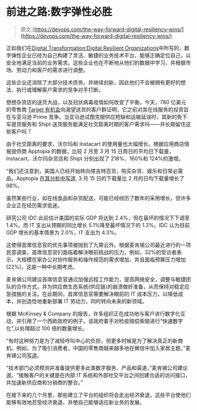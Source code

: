 # 前进之路:数字弹性必胜

> 原文:[https://devops.com/the-way-forward-digital-resiliency-wins/](https://devops.com/the-way-forward-digital-resiliency-wins/)

正如我们在[Digital Transformation:Digital Resilient Organizations](https://devops.com/digital-transformation-digitally-resilient-organizations/)中所写的，数字弹性企业已经为自己构建了灵活、敏捷的业务技术平台，能够正确定位自己，以安全地满足当前的业务需求。这些企业也在不断地从他们的数据中学习，并根据市场、劳动力和客户的需求进行调整。

这些企业还消除了大部分技术债务，并继续创新，因此他们不会被拥有更好的想法、执行或理解客户需求的竞争对手打断。

想想杂货店的送货大战，以及冠状病毒疫情如何改变了平衡。今天，780 亿美元的零售商 [Target 有机会](https://www.fool.com/investing/2020/03/16/targets-retail-innovations-could-shine-as-coronavi.aspx)向渴望送货的客户群证明，它之前对其在线服务的投资旨在与亚马逊 Prime 竞争。当亚马逊试图克服供应短缺和运输延误时，其新的免下车提货服务和 Shipt 送货服务能满足社交距离时期的客户需求吗——并长期留住这些客户吗？

由于社交距离的要求，沃尔玛和 Instacart 的使用量也大幅增长。根据应用商店情报提供商 Apptopia 的数据，比较 2 月至 3 月 15 日周日的平均日下载量，Instacart、沃尔玛杂货店和 Shipt 分别出现了 218%、160%和 124%的激增。

“我们还注意到，美国人已经开始转向塔吉特百货，购买杂货、娱乐和日常必需品。Apptopia [在其分析中写道](https://blog.apptopia.com/instacart-and-grocery-delivery-apps-set-consecutive-days-of-record-downloads), 3 月 15 日的下载量比 2 月的日均下载量增长了 98%。

虽然某些行业，如在线食品和杂货配送，可能已经经历了数年的采用增长，但许多企业正在经历需求低迷。

研究公司 IDC 此前估计美国的实际 GDP 将达到 2.4%，但在最坏的情况下下调至 1.4%。而 IT 支出从预期的同比增长 5.1%降至最坏情况下的 1.3%。IDC 认为目前 GDP 增长的基本情景为 2.0%，IT 支出为 4.3%。

这使得首席信息官的优先事项被抛到了九霄云外。根据麦肯锡公司最近进行的一项民意调查，首席信息官们面临着解决眼前挑战的压力。例如，32%的受访者表示，大规模在家办公对协作服务和操作规范的需求增加，并且面临预算压力增加(22%)，这是一种中长期考虑。

麦肯锡公司建议首席信息官通过加强远程工作能力，提高网络安全，调整与敏捷团队的合作方式，并为供应商生态系统(供应链)的崩溃做好准备，从而保持对稳定应急措施的关注。在此期间，首席信息官需要解决眼前的 IT 成本压力，以降低成本，并创造性地重新部署 IT 劳动力，同时转向未来的新领域。

根据 McKinsey & Company 的报告，许多组织正在成功地与客户进行数字化互动，并引用了一个西欧政府的例子，该政府着手对检疫赔偿索赔进行“快速数字化”,以处理超过 100 倍的数量增长。

“有时这种努力是为了减轻呼叫中心的负担，但更多时候是为了解决真正的新商机。例如，为了吸引消费者，中国的零售商越来越多地在微信中加入家居主题，”麦肯锡公司[写道](https://www.mckinsey.com/~/media/McKinsey/Business%20Functions/McKinsey%20Digital/Our%20Insights/After%20the%20first%20wave%20How%20CIOs%20can%20weather%20the%20coronavirus%20crisis/After-the-first-wave-How-CIOs-can-weather-the-coronavirus-crisis-vF.ashx)。

“技术部门必须预测并准备提供更多此类数字服务、产品和渠道，”麦肯锡公司建议道。“接触客户的关键是在内部 IT 系统和外部社交平台之间创建合适的访问接口，并加速新供应商和分销商的整合。”

在接下来的几个月里，那些建立了平台的组织将会走出经济衰退，这些平台使他们能够有效地忍受经济衰退，并使自己能够适应新业务的发展。